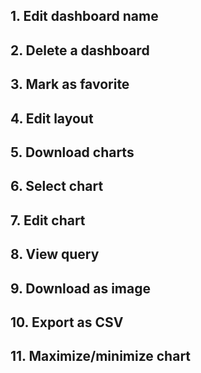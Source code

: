## 1. Edit dashboard name
## 2. Delete a dashboard
## 3. Mark as favorite
## 4. Edit layout
## 5. Download charts
## 6. Select chart
## 7. Edit chart
## 8. View query
## 9. Download as image
## 10. Export as CSV
## 11. Maximize/minimize chart
